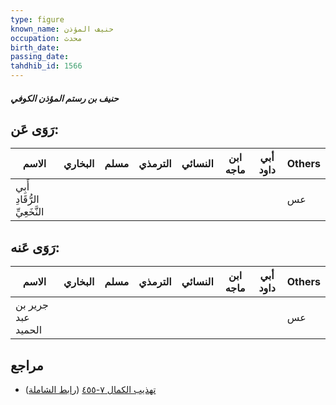 ```yaml
---
type: figure
known_name: حنيف المؤذن
occupation: محدث
birth_date:
passing_date:
tahdhib_id: 1566
---
```

##### حنيف بن رستم المؤذن الكوفي

## رَوَى عَن:
| الاسم                         | البخاري | مسلم | الترمذي | النسائي | ابن ماجه | أبي داود | Others |
| ----------------------------- | ------- | ---- | ------- | ------- | -------- | -------- | ------ |
| أَبِي الرُّقَادِ النَّخَعِيِّ |         |      |         |         |          |          | عس     |
## رَوَى عَنه:
| الاسم              | البخاري | مسلم | الترمذي | النسائي | ابن ماجه | أبي داود | Others |
| ------------------ | ------- | ---- | ------- | ------- | -------- | -------- | ------ |
| جرير بن عبد الحميد |         |      |         |         |          |          | عس     |
## مراجع
- [تهذيب الكمال ٧-٤٥٥](obsidian://open?vault=Tahdhib-al-Kamal&file=Figures/١٥٦٦-حنيف%20بن%20رستم%20المؤذن%20الكوفي) ([رابط الشاملة](https://shamela.ws/book/3722/3677))